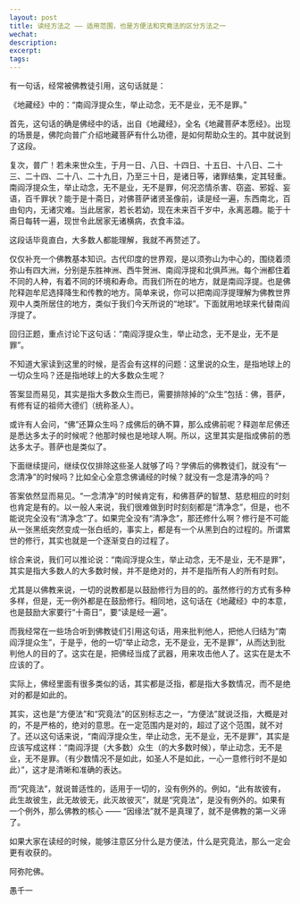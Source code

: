 ```yaml
---
layout: post
title: 读经方法之 —— 适用范围，也是方便法和究竟法的区分方法之一
wechat: 
description: 
excerpt: 
tags:
---
```


有一句话，经常被佛教徒引用，这句话就是：

《地藏经》中的：“南阎浮提众生，举止动念，无不是业，无不是罪。”

首先，这句话的确是佛经中的话，出自《地藏经》，全名《地藏菩萨本愿经》。出现的场景是，佛陀向普广介绍地藏菩萨有什么功德，是如何帮助众生的。其中就说到了这段。

复次，普广！若未来世众生，于月一日、八日、十四日、十五日、十八日、二十三、二十四、二十八、二十九日，乃至三十日，是诸日等，诸罪结集，定其轻重。南阎浮提众生，举止动念，无不是业，无不是罪，何况恣情杀害、窃盗、邪婬、妄语，百千罪状？能于是十斋日，对佛菩萨诸贤圣像前，读是经一遍，东西南北，百由旬内，无诸灾难。当此居家，若长若幼，现在未来百千岁中，永离恶趣。能于十斋日每转一遍，现世令此居家无诸横病，衣食丰溢。

这段话毕竟直白，大多数人都能理解，我就不再赘述了。

仅仅补充一个佛教基本知识。古代印度的世界观，是以须弥山为中心的，围绕着须弥山有四大洲，分别是东胜神洲、西牛贺洲、南阎浮提和北俱芦洲。每个洲都住着不同的人种，有着不同的环境和寿命。而我们所在的地方，就是南阎浮提。也是佛陀释迦牟尼选择降生和传教的地方。简单来说，你可以把南阎浮提理解为佛教世界观中人类所居住的地方，类似于我们今天所说的“地球”。下面就用地球来代替南阎浮提了。

回归正题，重点讨论下这句话：“南阎浮提众生，举止动念，无不是业，无不是罪”。

不知道大家读到这里的时候，是否会有这样的问题：这里说的众生，是指地球上的一切众生吗？还是指地球上的大多数众生呢？

答案显而易见，其实是指大多数众生而已，需要排除掉的“众生”包括：佛，菩萨，有修有证的祖师大德们（统称圣人）。

或许有人会问，“佛”还算众生吗？成佛后的确不算，那么成佛前呢？释迦牟尼佛还是悉达多太子的时候呢？他那时候也是地球人啊。所以，这里其实是指成佛前的悉达多太子。菩萨也是类似了。

下面继续提问，继续仅仅排除这些圣人就够了吗？学佛后的佛教徒们，就没有“一念清净”的时候吗？比如全心全意念佛诵经的时候？就没有一念是清净的吗？

答案依然显而易见。“一念清净”的时候肯定有，和佛菩萨的智慧、慈悲相应的时刻也肯定是有的。以一般人来说，我们很难做到时时刻刻都是“清净念”，但是，也不能说完全没有“清净念”了。如果完全没有“清净念”，那还修什么啊？修行是不可能从一张黑纸突然变成一张白纸的，事实上，都是有一个从黑到白的过程的。所谓累世的修行，其实也就是一个逐渐变白的过程了。

综合来说，我们可以推论说：“南阎浮提众生，举止动念，无不是业，无不是罪”，其实是指大多数人的大多数时候，并不是绝对的，并不是指所有人的所有时刻。

尤其是以佛教来说，一切的说教都是以鼓励修行为目的的。虽然修行的方式有多种多样，但是，无一例外都是在鼓励修行。相同地，这句话在《地藏经》中的本意，也是鼓励大家要行“十斋日”，要“读是经一遍”。

而我经常在一些场合听到佛教徒们引用这句话，用来批判他人，把他人归结为“南阎浮提众生”，于是乎，他的一切“举止动念，无不是业，无不是罪”，从而达到批判他人的目的了。这实在是，把佛经当成了武器，用来攻击他人了。这实在是太不应该的了。

实际上，佛经里面有很多类似的话，其实都是泛指，都是指大多数情况，而不是绝对的都是如此的。

其实，这也是“方便法”和“究竟法”的区别标志之一，“方便法”就说泛指，大概是对的，不是严格的，绝对的意思。在一定范围内是对的，超过了这个范围，就不对了。还以这句话来说，“南阎浮提众生，举止动念，无不是业，无不是罪”，其实是应该写成这样：“南阎浮提（大多数）众生（的大多数时候），举止动念，无不是业，无不是罪。（有少数情况不是如此，如圣人不是如此，一心一意修行时不是如此）”，这才是清晰和准确的表达。

而“究竟法”，就说普适性的，适用于一切的，没有例外的。例如，“此有故彼有，此生故彼生，此无故彼无，此灭故彼灭”，就是“究竟法”，是没有例外的。如果有一个例外，那么佛教的核心 —— “因缘法”就不是真理了，就不是佛教的第一义谛了。

如果大家在读经的时候，能够注意区分什么是方便法，什么是究竟法，那么一定会更有收获的。


阿弥陀佛。

愚千一

